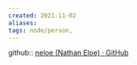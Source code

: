 ```yaml
---
created: 2021-11-02 
aliases:
tags: node/person, 
---
```


github:: [neloe (Nathan Eloe) · GitHub](https://github.com/neloe)